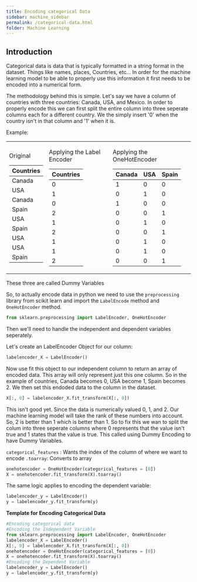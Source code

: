 ```yaml
---
title: Encoding categorical Data
sidebar: machine_sidebar
permalink: /categorical-data.html
folder: Machine Learning
---
```


<script src="https://cdnjs.cloudflare.com/ajax/libs/mathjax/2.7.0/MathJax.js?config=TeX-AMS-MML_HTMLorMML" type="text/javascript"></script>

## Introduction

Categorical data is data that is typically formatted in a string format in the dataset. Things like names, places, Countries, etc... In order for the machine learning model to be able to properly use this information it first needs to be encoded into a numerical form.

The methodology behind this is simple. Let's say we have a column of countries with three countries: Canada, USA, and Mexico. In order to properly encode this we can first split the entire column into three seperate columns each for a different country. We the simply insert '0' when the country isn't in that column and '1' when it is.

Example: 
<table> 

<tr><td>

Original

| Countries |
|-----------|
| Canada    |
| USA       |
| Canada    |
| Spain     |
| USA       |
| Spain     |
| USA       |
| USA       |
| Spain     |

</td><td>

Applying the Label Encoder

|Countries|
|--|
|0 |
|1 |
|0 |
|2 |
|1 | 
|2 |
|1 | 
|1 |
|2 |

</td><td>

Applying the OneHotEncoder

| Canada | USA | Spain |
|--------|-----|-------|
| 1 | 0 | 0 |
| 0 | 1 | 0 |
| 1 | 0 | 0 |
| 0 | 0 | 1 |
| 0 | 1 | 0 |
| 0 | 0 | 1 |
| 0 | 1 | 0 |
| 0 | 1 | 0 |
| 0 | 0 | 1 |
</td></tr>
</table>

These three are called Dummy Variables


So, to actually encode data in python we need to use the `preprocessing` library from scikit learn and import the `LabelEncode` method and `OneHotEncoder` method.

~~~ python
from sklearn.preprocessing import LabelEncoder, OneHotEncoder
~~~

Then we'll need to handle the independent and dependent variables seperately.

Let's create an LabelEncoder Object for our column:

~~~ python
labelencoder_X = LabelEncoder()
~~~
Now use fit this object to our independent column to return an array of encoded data. This array will only represent just this one column. So in the example of countries, Canada becomes 0, USA become 1, Spain becomes 2. We then set this endoded data to the column in the dataset.

~~~ python
X[:, 0] = labelencoder_X.fit_transform(X[:, 0])
~~~

This isn't good yet. Since the data is numerically valued 0, 1, and 2. Our machine learning model will take the rank of these numbers into account. So, 2 is better than 1 which is better than 1. So to fix this we wan to split the colum into three seperate columns where 0 represents that the value isn't true and 1 states that the value is true. This called using Dummy Encoding to have Dummy Variables.

`categorical_features` : Wants the index of the column of where we want to encode
`.toarray`: Converts to array 

~~~ python 
onehotencoder = OneHotEncoder(categorical_features = [0])
X = onehotencoder.fit_transform(X).toarray()
~~~

The same logic applies to encoding the dependent variable:

~~~ python 
labelencoder_y = LabelEncoder()
y = labelencoder_y.fit_transform(y)
~~~

**Template for Encoding Categorical Data**
~~~ python
#Encoding categorical data
#Encoding the Independent Variable
from sklearn.preprocessing import LabelEncoder, OneHotEncoder
labelencoder_X = LabelEncoder()
X[:, 0] = labelencoder_X.fit_transform(X[:, 0])
onehotencoder = OneHotEncoder(categorical_features = [0])
X = onehotencoder.fit_transform(X).toarray()
#Encoding the Dependent Variable
labelencoder_y = LabelEncoder()
y = labelencoder_y.fit_transform(y)
~~~